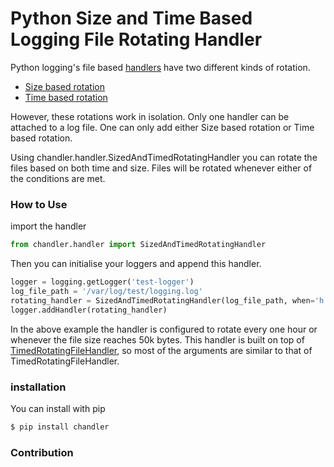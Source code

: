 # Python Size and Time Based Logging File Rotating Handler

Python logging's file based [handlers](https://docs.python.org/3/library/logging.handlers.html) have two different kinds of rotation. 
* [Size based rotation](https://docs.python.org/3/library/logging.handlers.html#logging.handlers.RotatingFileHandler)
* [Time based rotation](https://docs.python.org/3/library/logging.handlers.html#logging.handlers.TimedRotatingFileHandler)

However, these rotations work in isolation. Only one handler can be attached to a log file.
One can only add either Size based rotation or Time based rotation.

Using chandler.handler.SizedAndTimedRotatingHandler you can rotate the files based on both time and size. Files will be rotated whenever either of the conditions are met.

### How to Use
 import the handler
 ```python
from chandler.handler import SizedAndTimedRotatingHandler
```

Then you can initialise your loggers and append this handler.
```python
logger = logging.getLogger('test-logger')
log_file_path = '/var/log/test/logging.log'
rotating_handler = SizedAndTimedRotatingHandler(log_file_path, when='h', interval=1, max_bytes=50000, backup_count=3)
logger.addHandler(rotating_handler)
```
In the above example the handler is configured to rotate every one hour or whenever the file size reaches 50k bytes.
This handler is built on top of [TimedRotatingFileHandler](https://docs.python.org/3/library/logging.handlers.html#logging.handlers.TimedRotatingFileHandler), so most of the arguments are similar to that of TimedRotatingFileHandler. 

### installation 
You can install with pip
```bash
$ pip install chandler
```
### Contribution


